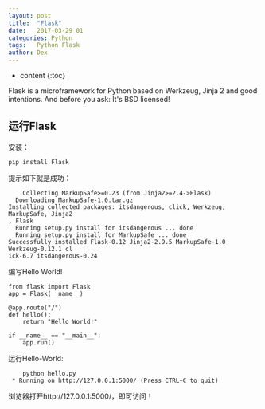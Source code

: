 ```yaml
---
layout: post
title:  "Flask"
date:   2017-03-29 01
categories: Python
tags:   Python Flask
author: Dex
---
```


* content
{:toc}


Flask is a microframework for Python based on Werkzeug, Jinja 2 and good intentions. And before you ask: It's BSD licensed!







## 运行Flask ##

安装：

	pip install Flask

提示如下就是成功：

		Collecting MarkupSafe>=0.23 (from Jinja2>=2.4->Flask)
	  Downloading MarkupSafe-1.0.tar.gz
	Installing collected packages: itsdangerous, click, Werkzeug, MarkupSafe, Jinja2
	, Flask
	  Running setup.py install for itsdangerous ... done
	  Running setup.py install for MarkupSafe ... done
	Successfully installed Flask-0.12 Jinja2-2.9.5 MarkupSafe-1.0 Werkzeug-0.12.1 cl
	ick-6.7 itsdangerous-0.24

编写Hello World!

	from flask import Flask
	app = Flask(__name__)
	
	@app.route("/")
	def hello():
	    return "Hello World!"
	
	if __name__ == "__main__":
	    app.run()

运行Hello-World:
	
		python hello.py
	 * Running on http://127.0.0.1:5000/ (Press CTRL+C to quit)

浏览器打开http://127.0.0.1:5000/，即可访问！



